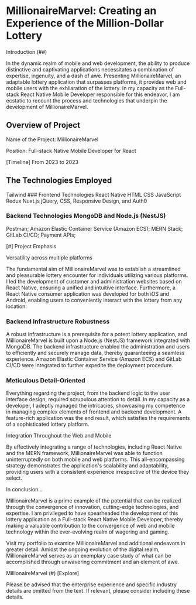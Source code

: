 # MillionaireMarvel: Creating an Experience of the Million-Dollar Lottery

Introduction (##)

In the dynamic realm of mobile and web development, the ability to produce distinctive and captivating applications necessitates a combination of expertise, ingenuity, and a dash of awe. Presenting MillionaireMarvel, an adaptable lottery application that surpasses platforms, it provides web and mobile users with the exhilaration of the lottery. In my capacity as the Full-stack React Native Mobile Developer responsible for this endeavor, I am ecstatic to recount the process and technologies that underpin the development of MillionaireMarvel.

## Overview of Project

Name of the Project: MillionaireMarvel

Position: Full-stack Native Mobile Developer for React

[Timeline] From 2023 to 2023

## The Technologies Employed

Tailwind ### Frontend Technologies React Native HTML CSS JavaScript Redux Nuxt.js jQuery, CSS, Responsive Design, and Auth0

### Backend Technologies MongoDB and Node.js (NestJS)
Postman; Amazon Elastic Container Service (Amazon ECS); MERN Stack; GitLab CI/CD; Payment APIs;

[#] Project Emphasis

Versatility across multiple platforms

The fundamental aim of MillionaireMarvel was to establish a streamlined and pleasurable lottery encounter for individuals utilizing various platforms. I led the development of customer and administration websites based on React Native, ensuring a unified and intuitive interface. Furthermore, a React Native consumer application was developed for both iOS and Android, enabling users to conveniently interact with the lottery from any location.

### Backend Infrastructure Robustness

A robust infrastructure is a prerequisite for a potent lottery application, and MillionaireMarvel is built upon a Node.js (NestJS) framework integrated with MongoDB. The backend infrastructure enabled the administration and users to efficiently and securely manage data, thereby guaranteeing a seamless experience. Amazon Elastic Container Service (Amazon ECS) and GitLab CI/CD were integrated to further expedite the deployment procedure.

### Meticulous Detail-Oriented

Everything regarding the project, from the backend logic to the user interface design, required scrupulous attention to detail. In my capacity as a developer, I adeptly managed the intricacies, showcasing my competence in managing complex elements of frontend and backend development. A feature-rich application was the end result, which satisfies the requirements of a sophisticated lottery platform.

Integration Throughout the Web and Mobile

By effectively integrating a range of technologies, including React Native and the MERN framework, MillionaireMarvel was able to function uninterruptedly on both mobile and web platforms. This all-encompassing strategy demonstrates the application's scalability and adaptability, providing users with a consistent experience irrespective of the device they select.

In conclusion...

MillionaireMarvel is a prime example of the potential that can be realized through the convergence of innovation, cutting-edge technologies, and expertise. I am privileged to have spearheaded the development of this lottery application as a Full-stack React Native Mobile Developer, thereby making a valuable contribution to the convergence of web and mobile technology within the ever-evolving realm of wagering and gaming.

Visit my portfolio to examine MillionaireMarvel and additional endeavors in greater detail. Amidst the ongoing evolution of the digital realm, MillionaireMarvel serves as an exemplary case study of what can be accomplished through unwavering commitment and an element of awe.

MillionaireMarvel (#) [Explore]

Please be advised that the enterprise experience and specific industry details are omitted from the text. If relevant, please consider including these details.